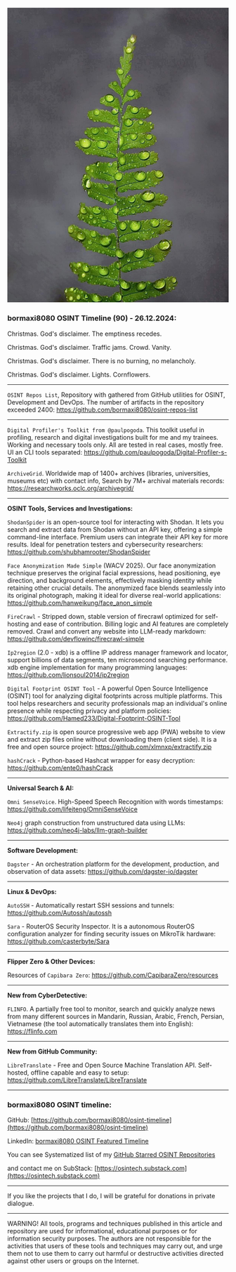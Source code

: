 ![alt text](img/90.jpg)

### bormaxi8080 OSINT Timeline (90) - 26.12.2024:

Christmas. God's disclaimer. The emptiness recedes.

Christmas. God's disclaimer. Traffic jams. Crowd. Vanity.

Christmas. God's disclaimer. There is no burning, no melancholy.

Christmas. God's disclaimer. Lights. Cornflowers.

----

```OSINT Repos List```, Repository with gathered from GitHub utilities for OSINT, Development and DevOps. The number of artifacts in the repository exceeded 2400: https://github.com/bormaxi8080/osint-repos-list

----

```Digital Profiler's Toolkit from @paulpogoda```. This toolkit useful in profiling, research and digital investigations built for me and my trainees. Working and necessary tools only. All are tested in real cases, mostly free. UI an CLI tools separated: https://github.com/paulpogoda/Digital-Profiler-s-Toolkit

```ArchiveGrid```. Worldwide map of 1400+ archives (libraries, universities, museums etc) with contact info, Search by 7M+ archival materials records: https://researchworks.oclc.org/archivegrid/

----

**OSINT Tools, Services and Investigations:**

```ShodanSpider``` is an open-source tool for interacting with Shodan. It lets you search and extract data from Shodan without an API key, offering a simple command-line interface. Premium users can integrate their API key for more results. Ideal for penetration testers and cybersecurity researchers: https://github.com/shubhamrooter/ShodanSpider

```Face Anonymization Made Simple``` (WACV 2025). Our face anonymization technique preserves the original facial expressions, head positioning, eye direction, and background elements, effectively masking identity while retaining other crucial details. The anonymized face blends seamlessly into its original photograph, making it ideal for diverse real-world applications: https://github.com/hanweikung/face_anon_simple

```FireCrawl``` - Stripped down, stable version of firecrawl optimized for self-hosting and ease of contribution. Billing logic and AI features are completely removed. Crawl and convert any website into LLM-ready markdown: https://github.com/devflowinc/firecrawl-simple

```Ip2region``` (2.0 - xdb) is a offline IP address manager framework and locator, support billions of data segments, ten microsecond searching performance. xdb engine implementation for many programming languages: https://github.com/lionsoul2014/ip2region

```Digital Footprint OSINT Tool``` - A powerful Open Source Intelligence (OSINT) tool for analyzing digital footprints across multiple platforms. This tool helps researchers and security professionals map an individual's online presence while respecting privacy and platform policies: https://github.com/Hamed233/Digital-Footprint-OSINT-Tool

```Extractify.zip``` is open source progressive web app (PWA) website to view and extract zip files online without downloading them (client side). It is a free and open source project: https://github.com/xlmnxp/extractify.zip

```hashCrack``` - Python-based Hashcat wrapper for easy decryption: https://github.com/ente0/hashCrack

----

**Universal Search & AI:**

```Omni SenseVoice```. High-Speed Speech Recognition with words timestamps: https://github.com/lifeiteng/OmniSenseVoice

```Neo4j``` graph construction from unstructured data using LLMs: https://github.com/neo4j-labs/llm-graph-builder

---

**Software Development:**

```Dagster``` - An orchestration platform for the development, production, and observation of data assets: https://github.com/dagster-io/dagster

----

**Linux & DevOps:**

```AutoSSH``` - Automatically restart SSH sessions and tunnels: https://github.com/Autossh/autossh

```Sara``` - RouterOS Security Inspector. It is a autonomous RouterOS configuration analyzer for finding security issues on MikroTik hardware: https://github.com/casterbyte/Sara

----

**Flipper Zero & Other Devices:**

Resources of ```Capibara Zero```: https://github.com/CapibaraZero/resources

----

**New from CyberDetective:**

```FLINFO```. A partially free tool to monitor, search and quickly analyze news from many different sources in Mandarin, Russian, Arabic, French, Persian, Vietnamese (the tool automatically translates them into English): https://flinfo.com

----

**New from GitHub Community:**

```LibreTranslate``` - Free and Open Source Machine Translation API. Self-hosted, offline capable and easy to setup: https://github.com/LibreTranslate/LibreTranslate

----
### bormaxi8080 OSINT timeline:

GitHub: [https://github.com/bormaxi8080/osint-timeline](https://github.com/bormaxi8080/osint-timeline)

LinkedIn: [bormaxi8080 OSINT Featured Timeline](https://www.linkedin.com/in/osintech/details/featured/)

You can see Systematized list of my [GitHub Starred OSINT Repositories](https://github.com/bormaxi8080/osint-repos-list)

and contact me on SubStack: [https://osintech.substack.com](https://osintech.substack.com)

---

If you like the projects that I do, I will be grateful for donations in private dialogue.

----

WARNING! All tools, programs and techniques published in this article and repository are used for informational, educational purposes or for information security purposes. The authors are not responsible for the activities that users of these tools and techniques may carry out, and urge them not to use them to carry out harmful or destructive activities directed against other users or groups on the Internet.
